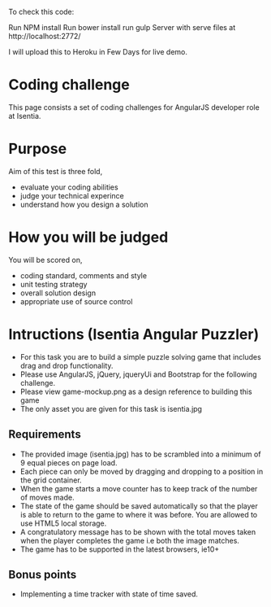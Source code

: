 To check this code:

Run NPM install
Run bower install
run gulp
Server with serve files at http://localhost:2772/

I will upload this to Heroku in Few Days for live demo.






# Coding challenge
This page consists a set of coding challenges for AngularJS developer role at Isentia.

# Purpose
Aim of this test is three fold,

- evaluate your coding abilities 
- judge your technical experince
- understand how you design a solution

# How you will be judged
You will be scored on,

- coding standard, comments and style
- unit testing strategy
- overall solution design
- appropriate use of source control

# Intructions (Isentia Angular Puzzler)

- For this task you are to build a simple puzzle solving game that includes drag and drop functionality. 
- Please use AngularJS, jQuery, jqueryUi and Bootstrap for the following challenge.
- Please view game-mockup.png as a design reference to building this game
- The only asset you are given for this task is isentia.jpg

## Requirements

- The provided image (isentia.jpg) has to be scrambled into a minimum of 9 equal pieces on page load.
- Each piece can only be moved by dragging and dropping to a position in the grid container.
- When the game starts a move counter has to keep track of the number of moves made.
- The state of the game should be saved automatically so that the player is able to return to 
  the game to where it was before. You are allowed to use HTML5 local storage.
- A congratulatory message has to be shown with the total moves taken when the player completes the game
  i.e both the image matches. 
- The game has to be supported in the latest browsers, ie10+

## Bonus points
- Implementing a time tracker with state of time saved.